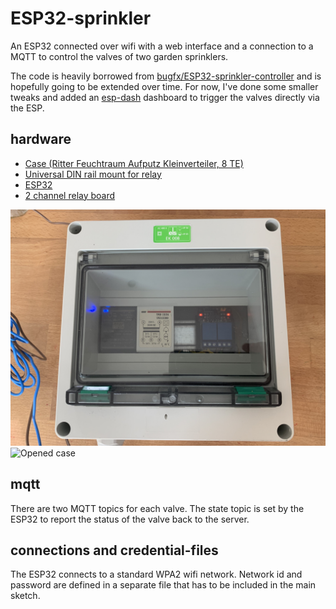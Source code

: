 # ESP32-sprinkler

An ESP32 connected over wifi with a web interface and a connection to a MQTT to control the valves of two garden sprinklers.

The code is heavily borrowed from [bugfx/ESP32-sprinkler-controller](https://github.com/bugfx/) and is hopefully going to be extended over time. For now, I've done some smaller tweaks and added an [esp-dash](https://github.com/ayushsharma82/ESP-DASH) dashboard to trigger the valves directly via the ESP.

## hardware

- [Case (Ritter Feuchtraum Aufputz Kleinverteiler, 8 TE)](https://www.rev.de/DE_produkt_6433.ahtml)
- [Universal DIN rail mount for relay](https://www.thingiverse.com/thing:3441147/files)
- [ESP32](https://www.az-delivery.de/en/products/esp32-developmentboard)
- [2 channel relay board](https://www.az-delivery.de/en/products/2-relais-modul)

![Closed case](case_closed.jpg)
![Opened case](case_opened.jpg)

## mqtt

There are two MQTT topics for each valve. The state topic is set by the ESP32 to report the status of the valve back to the server.

## connections and credential-files

The ESP32 connects to a standard WPA2 wifi network. Network id and password are defined in a separate file that has to be included in the main sketch.
